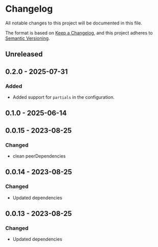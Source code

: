 # Changelog

All notable changes to this project will be documented in this file.

The format is based on [Keep a Changelog](https://keepachangelog.com/en/1.0.0/),
and this project adheres to [Semantic Versioning](https://semver.org/spec/v2.0.0.html).

## Unreleased

## 0.2.0 - 2025-07-31
### Added
- Added support for `partials` in the configuration.

## 0.1.0 - 2025-06-14

## 0.0.15 - 2023-08-25
### Changed
- clean peerDependencies

## 0.0.14 - 2023-08-25
### Changed
- Updated dependencies

## 0.0.13 - 2023-08-25
### Changed
- Updated dependencies
